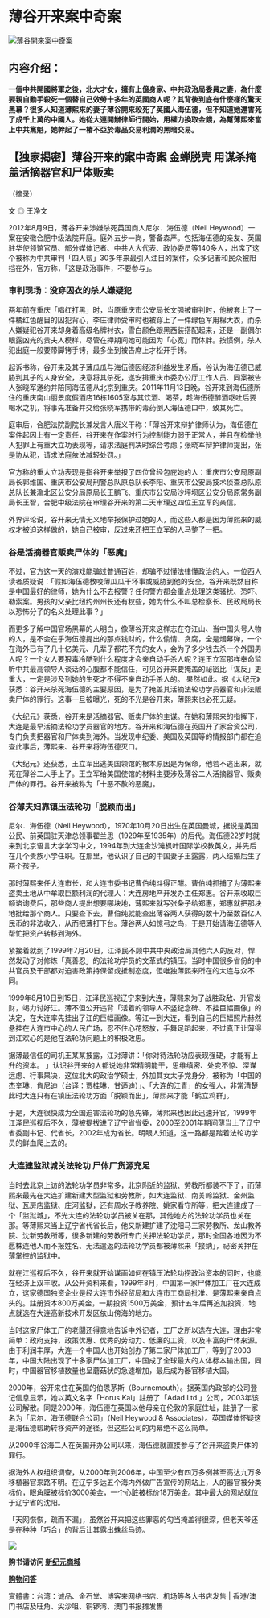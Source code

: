 <h1>薄谷开来案中奇案</h1>
<a id="008" href="https://d3d81mrik9btdw.cloudfront.net/cn/book/薄谷開來案中奇案-53063660?m=https://d3d81mrik9btdw.cloudfront.net&amp;u=1003wechat" title="薄谷開來案中奇案"><img border="0" alt="薄谷開來案中奇案" src="https://cloud.githubusercontent.com/assets/20497761/18806286/2d61615a-81f6-11e6-8399-b6ebe70b9fcc.jpg" style="max-width:100%;"></a>

<h2>内容介绍：</h2>

<b>一個中共開國將軍之後，北大才女，擁有上億身家、中共政治局委員之妻，為什麼要親自動手殺死一個替自己效勞十多年的英國商人呢？其背後到底有什麼樣的驚天黑幕？很多人知道薄熙來的妻子薄谷開來殺死了英國人海伍德，但不知道她還害死了成千上萬的中國人。她從大連開辦律師行開始，用權力換取金錢，為幫薄熙來當上中共黨魁，她幹起了一樁不亞於毒品交易利潤的黑暗交易。</b>

<h2>【独家揭密】薄谷开来的案中奇案 金蝉脱壳 用谋杀掩盖活摘器官和尸体贩卖</h2>（摘录）

文 ◎ 王净文

2012年8月9日，薄谷开来涉嫌杀死英国商人尼尔．海伍德（Neil Heywood）一案在安徽合肥中级法院开庭。庭外五步一岗，警备森严。包括海伍德的亲友、英国驻华使领馆官员、部分媒体记者、中共人大代表、政协委员等140多人，出席了这个被称为中共审判「四人帮」30多年来最引人注目的案件，众多记者和民众被阻挡在外，官方称，「这是政治事件，不要参与」。

<h3>审判现场：没穿囚衣的杀人嫌疑犯</h3>

两年前在重庆「唱红打黑」时，当原重庆市公安局长文强被审判时，他被套上了一件橘红色醒目的囚犯背心，李庄律师受审时也被穿上了一件绿色军用棉大衣，而杀人嫌疑犯谷开来却身着高级名牌衬衣，雪白颜色跟黑西装搭配起来，还是一副偶尔眼露凶光的贵夫人模样，尽管在押期间她可能因为「心宽」而体胖。按惯例，杀人犯出庭一般要带脚铐手铐，最多坐到被告席上才松开手铐。

起诉书称，谷开来及其子薄瓜瓜与海伍德因经济利益发生矛盾，谷认为海伍德已威胁到其子的人身安全，决意将其杀死，遂安排重庆市委办公厅工作人员、同案被告人张晓军邀约并陪同海伍德从北京到重庆。2011年11月13日晚，谷开来到海伍德所住的重庆南山丽景度假酒店16栋1605室与其饮酒、喝茶，趁海伍德醉酒呕吐后要喝水之机，将事先准备并交给张晓军携带的毒药倒入海伍德口中，致其死亡。

庭审后，合肥法院副院长兼发言人唐义干称：「薄谷开来辩护律师认为，海伍德在案件起因上有一定责任，谷开来在作案时行为控制能力弱于正常人，并且在检举他人犯罪上有重大立功表现等，请求法庭判决时综合考虑；张晓军辩护律师提出，张是协从犯，请求法庭依法减轻处罚。」

官方称的重大立功表现是指谷开来举报了四位曾经包庇她的人：重庆市公安局原副局长郭维国、重庆市公安局刑警总队原总队长李阳、重庆市公安局技术侦查总队原总队长兼渝北区公安分局原局长王鹏飞、重庆市公安局沙坪坝区公安分局原常务副局长王智，合肥中级法院在审理谷开来的第二天审理这四位王立军的亲信。

外界评论说，谷开来无情无义地举报保护过她的人，而这些人都是因为薄熙来的威权才被迫这样做的，她自己被审，反过来还把王立军的人马整了一把。

<h3>谷是活摘器官贩卖尸体的「恶魔」</h3>

不过，官方这一天的演戏能骗过普通百姓，却骗不过懂法律懂政治的人。一位西人读者质疑说：「假如海伍德教唆薄瓜瓜干坏事或威胁到他的安全，谷开来既然自称是中国最好的律师，她为什么不去报警？任何警方都会重点处理这类骚扰、恐吓、勒索案。男孩的父亲比纽约州州长还有权些，她为什么不叫总检察长、民政局局长以恐怖分子的名义处理此事？」

而更多了解中国官场黑幕的人明白，像薄谷开来这样志在夺江山、当中国头号人物的人，是不会在乎海伍德提出的那点钱财的，什么偷情、贪腐，全是烟幕弹，一个在海外已有了几十亿美元、几辈子都花不完的女人，会为了多少钱去杀一个外国男人呢？一个女人要狠毒冷酷到什么程度才会亲自动手杀人呢？连王立军那样奉命监听中共最高领导人谈话的心腹都不能信任，可见谷开来要掩盖的祕密比「谋反」更重大，一定是涉及到她的生死才不得不亲自动手杀人的。
果然如此。据《大纪元》获悉：谷开来杀死海伍德的主要原因，是为了掩盖其活摘法轮功学员器官和非法贩卖尸体的罪行。这事一旦被曝光，死的不光是谷开来，薄熙来也必死无疑。

《大纪元》获悉，谷开来是活摘器官、贩卖尸体的主谋。在她和薄熙来的指挥下，大连是最早活摘法轮功学员器官的地方。谷开来和海伍德在英国开了家合资公司，专门负责把器官和尸体卖到海外。当发现中纪委、美国及英国等的情报部门都在追查此事后，薄熙来、谷开来将海伍德灭口。

《大纪元》还获悉，王立军出逃美国领馆的根本原因是为保命，他若不逃出来，就死在薄谷二人手上了。王立军给美国使馆的材料主要涉及薄谷二人活摘器官、贩卖尸体的罪行。谷开来被称为「十恶不赦的恶魔」。

<h3>谷薄夫妇靠镇压法轮功「脱颖而出」</h3>

尼尔．海伍德（Neil Heywood），1970年10月20日出生在英国曼城，据说是英国公民、前英国驻天津总领事翟兰思（1929年至1935年）的后代。海伍德22岁时就来到北京语言大学学习中文，1994年到大连金沙滩枫叶国际学校教英文，并先后在几个贵族小学任职。在那里，他认识了自己的中国妻子王露露，两人结婚后生了两个孩子。

那时薄熙来任大连市长，和大连市委书记曹伯纯斗得正酣。曹伯纯抓捕了为薄熙来盗卖土地从中牟取巨额利润的代理人：大连房地产开发办主任郑惠。谷开来收取巨额谘询费后，那些商人提出想要哪块地，薄熙来就写张条子给郑惠，郑惠就把那块地批给那个商人。只要查下去，曹伯纯就能查出薄谷两人获得的数十乃至数百亿人民币的非法收入，从而把薄打下台。薄谷两人如惊弓之鸟，于是开始请海伍德等人帮忙把资产转移到海外。

紧接着就到了1999年7月20日，江泽民不顾中共中央政治局其他六人的反对，悍然发动了对修炼「真善忍」的法轮功学员的文革式的镇压。当时中国很多省份的中共官员及干部都对迫害政策持保留或抵制态度，但唯独薄熙来所在的大连与众不同。

1999年8月10日到15日，江泽民巡视辽宁来到大连，薄熙来为了战胜政敌、升官发财，竭力讨好江。薄不但公开违背「活着的领导人不竖纪念碑、不挂巨幅画像」的决定，在大连率先挂出了江的巨幅画像。等江一到大连，看到自己的巨幅照片赫然悬挂在大连市中心的人民广场，忍不住心花怒放，手舞足蹈起来，不过真正让薄得到江欢心的是他在法轮功问题上的积极效忠。

据薄最信任的司机王某某披露，江对薄讲：「你对待法轮功应表现强硬，才能有上升的资本。
」认识谷开来的人都说她非常精明能干，思维缜密、处变不惊、深谋远虑、行事果决，这位北大的政治学硕士，外加其女太子党身分，被称为「中国的杰奎琳．肯尼迪（台译：贾桂琳．甘迺迪）」、「大连的江青」的女强人，非常清楚此时大连只有在镇压法轮功方面「脱颖而出」，薄熙来才能「鹤立鸡群」。

于是，大连很快成为全国迫害法轮功的急先锋，薄熙来也因此迅速升官。1999年江泽民巡视后不久，薄被提拔进了辽宁省省委，2000至2001年期间薄当上了辽宁省委副书记、代省长，2002年成为省长。明眼人知道，这一路都是踏着法轮功学员的鲜血爬上去的。

<h3>大连建监狱城关法轮功 尸体厂货源充足</h3>

当时去北京上访的法轮功学员非常多，北京附近的监狱、劳教所都装不下了，而薄熙来最先在大连扩建新建大型监狱和劳教所，如大连监狱、南关岭监狱、金州监狱、瓦房店监狱、庄河监狱，还有周水子教养院、姚家看守所等，把大连建成了一个「监狱城」，不光大连的法轮功学员被关在那，其他地方的法轮功学员也关在那。等薄熙来当上辽宁省代省长后，他又新建扩建了沈阳马三家劳教所、龙山教养院、沈新劳教所等，很多新建的劳教所专门关押法轮功学员，那时全国各地因为不愿株连他人而不报姓名、无法遣返的法轮功学员都被薄熙来「接纳」，祕密关押在薄掌控的监狱中。

就在江巡视后不久，谷开来就开始谋画如何在镇压法轮功捞政治资本的同时，也能在经济上双丰收。从公开资料来看，1999年8月，中国第一家尸体加工厂在大连成立，这家德国独资企业是经大连市外经贸局和大连市工商局批准、是薄熙来亲自点头的。註册资本800万美金，一期投资1500万美金，预计五年后再追加投资，地点就选在大连高新技术开发区依山傍海的地方。

当时这家尸体工厂的老闆还得意地告诉中外记者，工厂之所以选在大连，理由非常简单：政府支持，政策优惠、优秀的劳动力、低廉的工资，以及丰富的尸体来源。由于利润丰厚，大连一个中国人也开始创办了第二家尸体加工厂，等到了2003年，中国大陆出现了十多家尸体加工厂，中国成了全球最大的人体标本输出国，同时，中国器官移植数量也呈蘑菇状的急速增加，最后成为器官移植大国。

2000年，谷开来住在英国的伯恩茅斯（Bournemouth）。据英国内政部的公司登记信息显示，她以英文名字「Horus Kai」註册了「Adad Ltd.」公司，2003年该公司解散。同是2000年，海伍德在英国以他母亲在伦敦的家庭住址，註册了一家名为「尼尔．海伍德联合公司」（Neil Heywood & Associates）。英国媒体怀疑这是海伍德帮助转移资产的途径，但这些公司的内幕绝不这么简单。

从2000年谷海二人在英国开办公司以来，海伍德就直接参与了谷开来盗卖尸体的罪行。

据海外人权组织调查，从2000年到2006年，中国至少有四万多例甚至高达九万多移植器官来路不明。在辽宁多达五个海内外做广告宣传的网站上，人的器官被分类标价，眼角膜被标价3000美金，一个心脏被标价18万美金。其中最大的网站就位于辽宁省的沈阳。

「天网恢恢，疏而不漏」，虽然谷开来把这些罪恶的勾当掩盖得很深，但老天爷还是在种种「巧合」的背后让其露出蛛丝马迹。

<p><img src="https://cloud.githubusercontent.com/assets/19661274/16099611/82086396-339c-11e6-89e2-241320f5f270.png"></p>
<p><b>购书请访问 <a id="008" href="https://d3d81mrik9btdw.cloudfront.net/cn/book/薄熙來王立軍案被掩藏內幕-84382038?m=https://d3d81mrik9btdw.cloudfront.net&u=1003wechat"> 新纪元商城</a></b>
<p><a id="008" href="https://d3d81mrik9btdw.cloudfront.net/cn/shop-QA?m=https://d3d81mrik9btdw.cloudfront.net&u=1003wechat"><b>购物问答</b></a>
<p>實體書：台湾：诚品、金石堂、博客来网络书店、机场等各大书店发售 | 香港/澳门书店及旺角、尖沙咀、铜锣湾、澳门书报摊发售</p>
